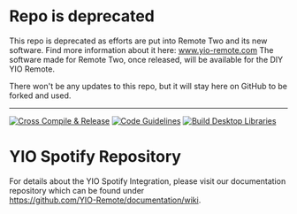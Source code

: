 # Repo is deprecated
This repo is deprecated as efforts are put into Remote Two and its new software. Find more information about it here: www.yio-remote.com The software made for Remote Two, once released, will be available for the DIY YIO Remote.

There won't be any updates to this repo, but it will stay here on GitHub to be forked and used.

---

[![Cross Compile & Release](https://github.com/YIO-Remote/integration.spotify/workflows/Cross%20Compile%20&%20Release/badge.svg)](https://github.com/YIO-Remote/integration.spotify/actions?query=workflow%3A%22Cross+Compile+%26+Release%22)
[![Code Guidelines](https://github.com/YIO-Remote/integration.spotify/workflows/Code%20Guidelines/badge.svg)](https://github.com/YIO-Remote/integration.spotify/actions?query=workflow%3A%22Code+Guidelines%22)
[![Build Desktop Libraries](https://github.com/YIO-Remote/integration.spotify/workflows/Build%20Desktop%20Libraries/badge.svg)](https://github.com/YIO-Remote/integration.spotify/actions?query=workflow%3A%22Build+Desktop+Libraries%22)

# YIO Spotify Repository

For details about the YIO Spotify Integration, please visit our documentation repository which can be found under  
<https://github.com/YIO-Remote/documentation/wiki>.
